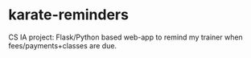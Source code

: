 # karate-reminders
CS IA project: Flask/Python based web-app to remind my trainer when fees/payments+classes are due.
